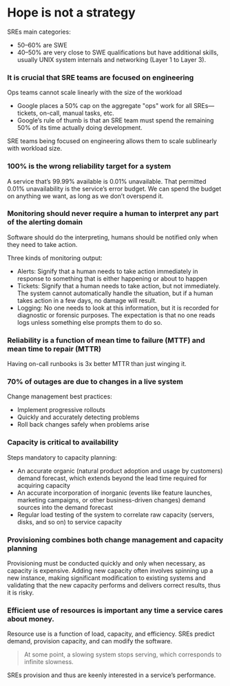 # Hope is not a strategy

SREs main categories:

- 50–60% are SWE
- 40–50% are very close to SWE qualifications but have additional skills, usually UNIX system internals and networking (Layer 1 to Layer 3).

### It is crucial that SRE teams are focused on engineering

Ops teams cannot scale linearly with the size of the workload 

- Google places a 50% cap on the aggregate "ops" work for all SREs—tickets, on-call, manual tasks, etc. 
- Google’s rule of thumb is that an SRE team must spend the remaining 50% of its time actually doing development.

SRE teams being focused on engineering allows them to scale sublinearly with workload size.

### 100% is the wrong reliability target for a system

A service that’s 99.99% available is 0.01% unavailable. That permitted 0.01% unavailability is the service’s error budget. We can spend the budget on anything we want, as long as we don’t overspend it.

### Monitoring should never require a human to interpret any part of the alerting domain

Software should do the interpreting, humans should be notified only when they need to take action.

Three kinds of monitoring output:

- Alerts: Signify that a human needs to take action immediately in response to something that is either happening or about to happen
- Tickets: Signify that a human needs to take action, but not immediately. The system cannot automatically handle the situation, but if a human takes action in a few days, no damage will result.
- Logging: No one needs to look at this information, but it is recorded for diagnostic or forensic purposes. The expectation is that no one reads logs unless something else prompts them to do so.

### Reliability is a function of mean time to failure (MTTF) and mean time to repair (MTTR)

Having on-call runbooks is 3x better MTTR than just winging it.

### 70% of outages are due to changes in a live system

Change management best practices:

- Implement progressive rollouts
- Quickly and accurately detecting problems
- Roll back changes safely when problems arise

### Capacity is critical to availability

Steps mandatory to capacity planning:

- An accurate organic (natural product adoption and usage by customers) demand forecast, which extends beyond the lead time required for acquiring capacity
- An accurate incorporation of inorganic (events like feature launches, marketing campaigns, or other business-driven changes) demand sources into the demand forecast
- Regular load testing of the system to correlate raw capacity (servers, disks, and so on) to service capacity

### Provisioning combines both change management and capacity planning

Provisioning must be conducted quickly and only when necessary, as capacity is expensive. Adding new capacity often involves spinning up a new instance, making significant modification to existing systems and validating that the new capacity performs and delivers correct results, thus it is risky.

### Efficient use of resources is important any time a service cares about money.

Resource use is a function of load, capacity, and efficiency. SREs predict demand, provision capacity, and can modify the software.

 > At some point, a slowing system stops serving, which corresponds to infinite slowness.
 
 SREs provision and thus are keenly interested in a service’s performance. 